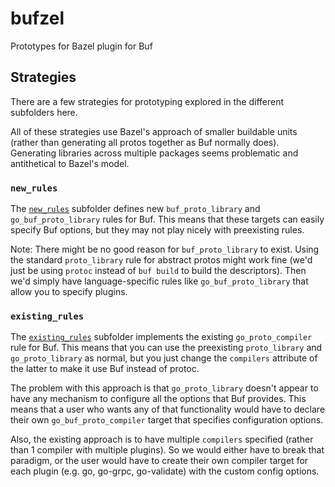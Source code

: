 # bufzel

Prototypes for Bazel plugin for Buf

## Strategies

There are a few strategies for prototyping explored in the different subfolders here.

All of these strategies use Bazel's approach of smaller buildable units (rather than generating all protos together as
Buf normally does). Generating libraries across multiple packages seems problematic and antithetical to Bazel's model.

### `new_rules`

The [`new_rules`](./new_rules) subfolder defines new `buf_proto_library` and `go_buf_proto_library` rules for Buf. This
means that these targets can easily specify Buf options, but they may not play nicely with preexisting rules.

Note: There might be no good reason for `buf_proto_library` to exist. Using the standard `proto_library` rule for
abstract protos might work fine (we'd just be using `protoc` instead of `buf build` to build the descriptors). Then we'd
simply have language-specific rules like `go_buf_proto_library` that allow you to specify plugins.

### `existing_rules`

The [`existing_rules`](./existing_rules) subfolder implements the existing `go_proto_compiler` rule for Buf. This means
that you can use the preexisting `proto_library` and `go_proto_library` as normal, but you just change the `compilers`
attribute of the latter to make it use Buf instead of protoc.

The problem with this approach is that `go_proto_library` doesn't appear to have any mechanism to configure all the
options that Buf provides. This means that a user who wants any of that functionality would have to declare their own
`go_buf_proto_compiler` target that specifies configuration options.

Also, the existing approach is to have multiple `compilers` specified (rather than 1 compiler with multiple plugins). So
we would either have to break that paradigm, or the user would have to create their own compiler target for each plugin
(e.g. go, go-grpc, go-validate) with the custom config options.
